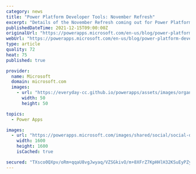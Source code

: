 ```yaml
---
category: news
title: "Power Platform Developer Tools: November Refresh"
excerpt: "Details of the November Refresh coming out for Power Platform CLI"
publishedDateTime: 2021-12-15T09:00:00Z
originalUrl: "https://powerapps.microsoft.com/en-us/blog/power-platform-developer-tools-november-refresh/"
webUrl: "https://powerapps.microsoft.com/en-us/blog/power-platform-developer-tools-november-refresh/"
type: article
quality: 72
heat: 75
published: true

provider:
  name: Microsoft
  domain: microsoft.com
  images:
    - url: "https://everyday-cc.github.io/powerapps/assets/images/organizations/microsoft.com-50x50.jpg"
      width: 50
      height: 50

topics:
  - Power Apps

images:
  - url: "https://powerapps.microsoft.com/images/shared/social/social-default-image.png"
    width: 1600
    height: 1600
    isCached: true

secured: "TXsco0QXpv/oRm+qqaU8vgJwyaq/VZSGkivO/m+8XFrZ7KpHHlH32KSuEyPZyybXKxHgSli+cscbO7CbW7JdniTHCqB0Sl/CO0F/49rLm3x+tVx8sVJZm8ktppQXmuHcu6A0vdpgwFbVv/txRqrsPUi8VyJF3HOpYLbhJiI72L972/hX9vF7tjyHIZG+jvUloDh5nmYIMuAZAvEf4bBC3LLljbF5WS/JTABJkhjMtPoCG4QeMjH6cEJoOY1cM4Up3h8XuyY4Tmzp8bSmy4ENPo7KG4Xn+NqtAFJAJibDBJp9hcxAVypHHUt/dYMbQ+B3ShO424sYgViqOhr2ZKlw3pE7nYFNPlWpQhfcysBxBbs=;MnkSx92xVfRt+nOcUNhmJA=="
---
```


